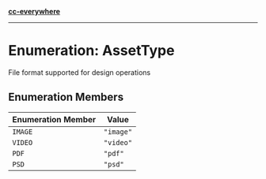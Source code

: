 [**cc-everywhere**](../../../../../index.md)

***

# Enumeration: AssetType

File format supported for design operations

## Enumeration Members

| Enumeration Member | Value |
| ------ | ------ |
| `IMAGE` | `"image"` |
| `VIDEO` | `"video"` |
| `PDF` | `"pdf"` |
| `PSD` | `"psd"` |
